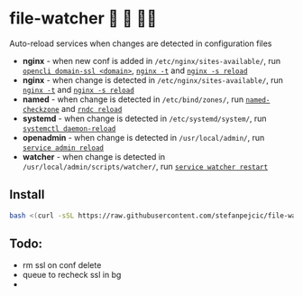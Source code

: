 # file-watcher 📄 👀 🤙🏼
Auto-reload services when changes are detected in configuration files

- **nginx** - when new conf is added in `/etc/nginx/sites-available/`, run [`opencli domain-ssl <domain>`](https://dev.openpanel.co/cli/commands.html#SSL), [`nginx -t`](https://www.oreilly.com/library/view/nginx-troubleshooting/9781785288654/ch01s02.html) and [`nginx -s reload`](https://nginx.org/en/docs/beginners_guide.html#control)
- **nginx** - when change is detected in `/etc/nginx/sites-available/`, run [`nginx -t`](https://www.oreilly.com/library/view/nginx-troubleshooting/9781785288654/ch01s02.html) and [`nginx -s reload`](https://nginx.org/en/docs/beginners_guide.html#control)
- **named** - when change is detected in `/etc/bind/zones/`, run [`named-checkzone`](https://linux.die.net/man/8/named-checkzone) and [`rndc reload`](https://docs.oracle.com/cd/E19253-01/816-4556/dnsref-8/index.html)
- **systemd** - when change is detected in `/etc/systemd/system/`, run [`systemctl daemon-reload`](https://www.man7.org/linux/man-pages/man1/systemctl.1.html)
- **openadmin** - when change is detected in `/usr/local/admin/`, run [`service admin reload`](https://dev.openpanel.co/services.html#OpenAdmin)
- **watcher** - when change is detected in `/usr/local/admin/scripts/watcher/`, run [`service watcher restart`](#)

## Install

```bash
bash <(curl -sSL https://raw.githubusercontent.com/stefanpejcic/file-watcher/main/install.sh)
```


## Todo:

- rm ssl on conf delete
- queue to recheck ssl in bg
- 
